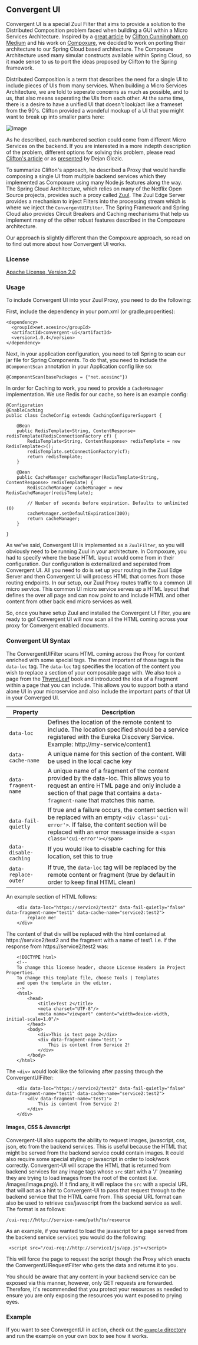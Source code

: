 ## Convergent UI

Convergent UI is a special Zuul Filter that aims to provide a solution to the Distributed Composition problem faced when building a GUI within a Micro Services Architecture. Inspired by a [great article](https://medium.com/@clifcunn/nodeconf-eu-29dd3ed500ec) by [Clifton Cunningham on Medium](https://medium.com/@clifcunn) and his work on [Compoxure](https://github.com/tes/compoxure), we decided to work on porting their architecture to our Spring Cloud based architecture.  The Compoxure Architecture used many simular constructs available within Spring Cloud, so it made sense to us to port the ideas proposed by Clifton to the Spring framework.  

Distributed Composition is a term that describes the need for a single UI to include pieces of UIs from many services.  When building a Micro Services Architecture, we are told to seperate concerns as much as possible, and to us, that also means seperating the UIs from each other. At the same time, there is a desire to have a unified UI that doesn't look/act like a frameset from the 90's. Clifton provided a wondeful mockup of a UI that you might want to break up into smaller parts here:

![image](https://cdn-images-1.medium.com/max/800/1*YgK35pB22bXJm0LwqMz0Hw.jpeg)

As he described, each numbered section could come from different Micro Services on the backend. If you are interested in a more indepth description of the problem, different options for solving this problem, please read [Clifton's article](https://medium.com/@clifcunn/nodeconf-eu-29dd3ed500ec) or as [presented](http://dejanglozic.com/2014/10/20/micro-services-and-page-composition-problem/) by Dejan Glozic. 

To summarize Clifton's approach, he described a Proxy that would handle composing a single UI from multiple backend services which they implemented as Compoxure using many Node.js features along the way. The Spring Cloud Architecture, which relies on many of the Netflix Open Source projects, provides such a proxy called [Zuul](https://github.com/Netflix/zuul). The Zuul Edge Server provides a mechanism to inject Filters into the processing stream which is where we inject the `ConvergentUIFilter`. The Spring Framework and Spring Cloud also provides Circuit Breakers and Caching mechanisms that help us implement many of the other robust features described in the Compoxure architecture.  

Our approach is slightly different than the Compoxure approach, so read on to find out more about how Convergent UI works.  

### License

[Apache License, Version 2.0](http://www.apache.org/licenses/LICENSE-2.0)

### Usage

To include Convergent UI into your Zuul Proxy, you need to do the following:

First, include the dependency in your pom.xml (or gradle.properities):

```
<dependency>
  <groupId>net.acesinc</groupId>
  <artifactId>convergent-ui</artifactId>
  <version>1.0.4</version>
</dependency>
```
Next, in your application configuration, you need to tell Spring to scan our jar file for Spring Components.  To do that, you need to include the `@ComponentScan` annotation in your Application config like so:

```
@ComponentScan(basePackages = {"net.acesinc"})
```

In order for Caching to work, you need to provide a `CacheManager` implementation. We use Redis for our cache, so here is an example config:

```
@Configuration
@EnableCaching
public class CacheConfig extends CachingConfigurerSupport {

    @Bean
    public RedisTemplate<String, ContentResponse> redisTemplate(RedisConnectionFactory cf) {
        RedisTemplate<String, ContentResponse> redisTemplate = new RedisTemplate<>();
        redisTemplate.setConnectionFactory(cf);
        return redisTemplate;
    }

    @Bean
    public CacheManager cacheManager(RedisTemplate<String, ContentResponse> redisTemplate) {
        RedisCacheManager cacheManager = new RedisCacheManager(redisTemplate);

        // Number of seconds before expiration. Defaults to unlimited (0)
        cacheManager.setDefaultExpiration(300);
        return cacheManager;
    }

}
```

As we've said, Convergent UI is implemented as a `ZuulFilter`, so you will obviously need to be running Zuul in your architecture. In Compoxure, you had to specify where the base HTML layout would come from in their configuration. Our configuration is externalized and seperated from Convergent UI. All you need to do is set up your routing in the Zuul Edge Server and then Convergent UI will process HTML that comes from those routing endpoints. In our setup, our Zuul Proxy routes traffic to a common UI micro service. This common UI micro service serves up a HTML layout that defines the over all page and can now point to and include HTML and other content from other back end micro services as well.  

So, once you have setup Zuul and installed the Convergent UI Filter, you are ready to go! Convergent UI will now scan all the HTML coming across your proxy for Convergent enabled documents.  

### Convergent UI Syntax

The ConvergentUIFilter scans HTML coming across the Proxy for content enriched with some special tags.  The most important of those tags is the `data-loc` tag.  The `data-loc` tag specifies the location of the content you wish to replace a section of your composable page with. We also took a page from the [ThymeLeaf](http://www.thymeleaf.org/) book and introduced the idea of a Fragment within a page that you can include.  This allows you to support both a stand alone UI in your microservice and also include the important parts of that UI in your Converged UI.  

| Property        | Description   |
| --------------- |----------------|
| `data-loc` | Defines the location of the remote content to include.  The location specified should be a service registered with the Eureka Discovery Service.  Example: http://my-service/content1 |
| `data-cache-name` | A unique name for this section of the content. Will be used in the local cache key |
| `data-fragment-name` | A unique name of a fragment of the content provided by the data-loc. This allows you to request an entire HTML page and only include a section of that page that contains a `data-fragment-name` that matches this name.  |
| `data-fail-quietly` | If true and a failure occurs, the content section will be replaced with an empty `<div class='cui-error'>`. If false, the content section will be replaced with an error message inside a `<span class='cui-error'></span>` |
| `data-disable-caching` | If you would like to disable caching for this location, set this to true |
| `data-replace-outer` | If true, the `data-loc` tag will be replaced by the remote content or fragment (true by default in order to keep final HTML clean) |

An example section of HTML follows:


```
	<div data-loc="https://service2/test2" data-fail-quietly="false" data-fragment-name="test1" data-cache-name="service2:test2">
    	replace me!
	</div>
```

The content of that div will be replaced with the html contained at https://service2/test2 and the fragment with a name of test1.  i.e. if the response from https://service2/test2 was:

```
	<!DOCTYPE html>
	<!--
	To change this license header, choose License Headers in Project Properties.
	To change this template file, choose Tools | Templates
	and open the template in the editor.
	-->
	<html>
	    <head>
        	<title>Test 2</title>
	        <meta charset="UTF-8"/>
   	    	<meta name="viewport" content="width=device-width, initial-scale=1.0"/>
    	</head>
	    <body>
    	    <div>This is test page 2</div>
        	<div data-fragment-name='test1'>
            	This is content from Service 2!
	        </div>
    	</body>
	</html>
```
The `<div>` would look like the following after passing through the ConvergentUIFilter:

```
	<div data-loc="https://service2/test2" data-fail-quietly="false" data-fragment-name="test1" data-cache-name="service2:test2">	
		<div data-fragment-name='test1'>
    		This is content from Service 2!
		</div>
	</div>
```

#### Images, CSS & Javascript

Convergent-UI also supports the ability to request images, javascript, css, json, etc from the backend services. This is useful because the HTML that might be served from the backend service could contain images.  It could also require some special styling or javascript in order to look/work correctly.  Convergent-UI will scrape the HTML that is returned from backend services for any image tags whose `src` start with a '/' (meaning they are trying to load images from the root of the context (i.e. /images/image.png)). If it find any, it will replace the `src` with a special URL that will act as a hint to Convergent-UI to pass that request through to the backend service that the HTML came from.  This special URL format can also be used to retrieve css/javascript from the backend service as well.  The format is as follows:

```
/cui-req://http://service-name/path/to/resource
```

As an example, if you wanted to load the javascript for a page served from the backend service `service1` you would do the following:

```
 <script src="/cui-req://http://service1/js/app.js"></script>
```

This will force the page to request the script though the Proxy which enacts the ConvergentUIRequestFilter who gets the data and returns it to you. 

You should be aware that any content in your backend service can be exposed via this manner, however, only GET requests are forwarded. Therefore, it's recommended that you protect your resources as needed to ensure you are only exposing the resources you want exposed to prying eyes. 


### Example

If you want to see ConvergentUI in action, check out the [`example` directory](https://github.com/acesinc/convergent-ui/tree/master/example) and run the example on your own box to see how it works.  

